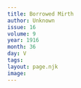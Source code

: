 ```yaml
---
title: Borrowed Mirth
author: Unknown
issue: 16
volume: 9
year: 1916
month: 36
day: V
tags:
layout: page.njk
image:
---
```





